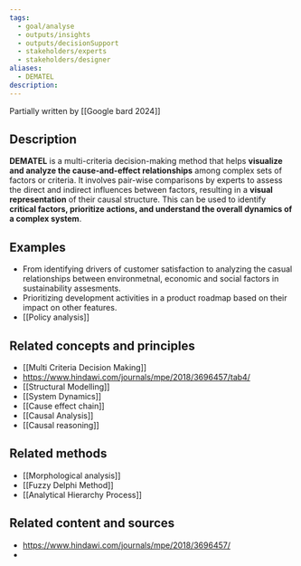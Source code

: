 ```yaml
---
tags:
  - goal/analyse
  - outputs/insights
  - outputs/decisionSupport
  - stakeholders/experts
  - stakeholders/designer
aliases:
  - DEMATEL
description:
---
```

Partially written by [[Google bard 2024]] 
## Description
**DEMATEL** is a multi-criteria decision-making method that helps **visualize and analyze the cause-and-effect relationships** among complex sets of factors or criteria. 
It involves pair-wise comparisons by experts to assess the direct and indirect influences between factors, resulting in a **visual representation** of their causal structure. 
This can be used to identify **critical factors, prioritize actions, and understand the overall dynamics of a complex system**.

## Examples 
- From identifying drivers of customer satisfaction to analyzing the casual relationships between environmetnal, economic and social factors in sustainability assesments. 
- Prioritizing development activities in a product roadmap based on their impact on other features.
- [[Policy analysis]]

## Related concepts and principles
- [[Multi Criteria Decision Making]]
- https://www.hindawi.com/journals/mpe/2018/3696457/tab4/
- [[Structural Modelling]]
- [[System Dynamics]]
- [[Cause effect chain]]
- [[Causal Analysis]] 
- [[Causal reasoning]]

## Related methods
- [[Morphological analysis]]
- [[Fuzzy Delphi Method]]
- [[Analytical Hierarchy Process]]

## Related content and sources
- https://www.hindawi.com/journals/mpe/2018/3696457/
- 